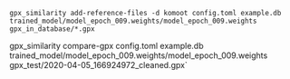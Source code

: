 


`gpx_similarity add-reference-files -d komoot config.toml example.db trained_model/model_epoch_009.weights/model_epoch_009.weights gpx_in_database/*.gpx`


gpx_similarity compare-gpx config.toml example.db trained_model/model_epoch_009.weights/model_epoch_009.weights gpx_test/2020-04-05_166924972_cleaned.gpx`